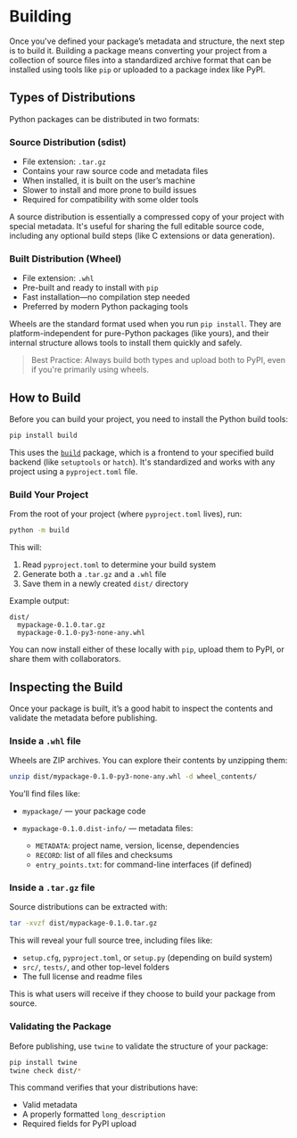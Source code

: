 # Building

Once you've defined your package’s metadata and structure, the next step is to build it. Building a package means converting your project from a collection of source files into a standardized archive format that can be installed using tools like `pip` or uploaded to a package index like PyPI.

## Types of Distributions

Python packages can be distributed in two formats:

### Source Distribution (sdist)

- File extension: `.tar.gz`
- Contains your raw source code and metadata files
- When installed, it is built on the user’s machine
- Slower to install and more prone to build issues
- Required for compatibility with some older tools

A source distribution is essentially a compressed copy of your project with special metadata. It's useful for sharing the full editable source code, including any optional build steps (like C extensions or data generation).

### Built Distribution (Wheel)

- File extension: `.whl`
- Pre-built and ready to install with `pip`
- Fast installation—no compilation step needed
- Preferred by modern Python packaging tools

Wheels are the standard format used when you run `pip install`. They are platform-independent for pure-Python packages (like yours), and their internal structure allows tools to install them quickly and safely.

> Best Practice: Always build both types and upload both to PyPI, even if you're primarily using wheels.

## How to Build

Before you can build your project, you need to install the Python build tools:

```bash
pip install build
```

This uses the [`build`](https://pypa-build.readthedocs.io/) package, which is a frontend to your specified build backend (like `setuptools` or `hatch`). It's standardized and works with any project using a `pyproject.toml` file.

### Build Your Project

From the root of your project (where `pyproject.toml` lives), run:

```bash
python -m build
```

This will:

1. Read `pyproject.toml` to determine your build system
2. Generate both a `.tar.gz` and a `.whl` file
3. Save them in a newly created `dist/` directory

Example output:

```
dist/
  mypackage-0.1.0.tar.gz
  mypackage-0.1.0-py3-none-any.whl
```

You can now install either of these locally with `pip`, upload them to PyPI, or share them with collaborators.

## Inspecting the Build

Once your package is built, it’s a good habit to inspect the contents and validate the metadata before publishing.

### Inside a `.whl` file

Wheels are ZIP archives. You can explore their contents by unzipping them:

```bash
unzip dist/mypackage-0.1.0-py3-none-any.whl -d wheel_contents/
```

You’ll find files like:

- `mypackage/` — your package code
- `mypackage-0.1.0.dist-info/` — metadata files:

  * `METADATA`: project name, version, license, dependencies
  * `RECORD`: list of all files and checksums
  * `entry_points.txt`: for command-line interfaces (if defined)

### Inside a `.tar.gz` file

Source distributions can be extracted with:

```bash
tar -xvzf dist/mypackage-0.1.0.tar.gz
```

This will reveal your full source tree, including files like:

- `setup.cfg`, `pyproject.toml`, or `setup.py` (depending on build system)
- `src/`, `tests/`, and other top-level folders
- The full license and readme files

This is what users will receive if they choose to build your package from source.

### Validating the Package

Before publishing, use `twine` to validate the structure of your package:

```bash
pip install twine
twine check dist/*
```

This command verifies that your distributions have:

- Valid metadata
- A properly formatted `long_description`
- Required fields for PyPI upload

